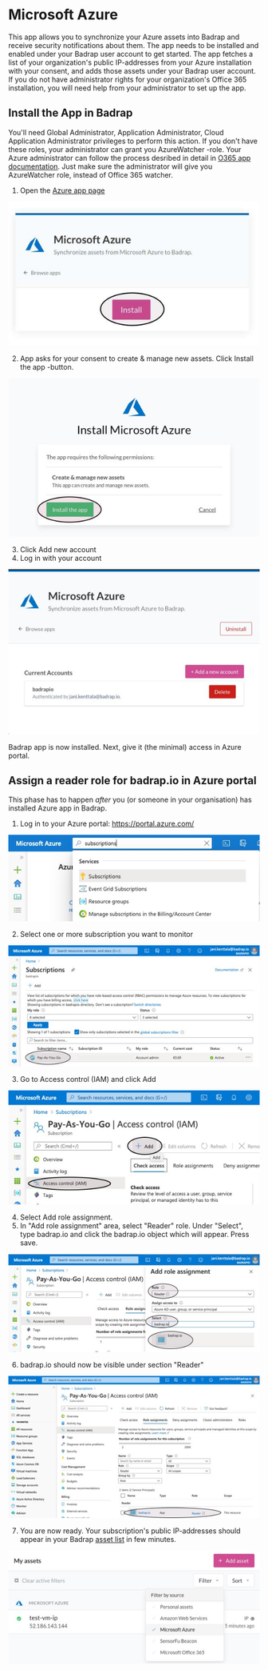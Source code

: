# Microsoft Azure

This app allows you to synchronize your Azure assets into Badrap and receive security notifications about them. The app needs to be installed and enabled under your Badrap user account to get started. The app fetches a list of your organization's public IP-addresses from your Azure installation with your consent, and adds those assets under your Badrap user account. If you do not have administrator rights for your organization's Office 365 installation, you will need help from your administrator to set up the app.

## Install the App in Badrap

You'll need Global Administrator, Application Administrator, Cloud Application Administrator privileges to perform this action. If you don't have these roles, your administrator can grant you AzureWatcher -role. Your Azure administrator can follow the process desribed in detail in [O365 app documentation](o365.html#instructions-for-office-365-administrators-to-allow-a-user-to-install-badrap-office-365-app). Just make sure the administrator will give you AzureWatcher role, instead of Office 365 watcher.

1. Open the [Azure app page](https://badrap.io/apps/azure)

![Azure Install](./azure-01-install.jpg)

2. App asks for your consent to create & manage new assets. Click Install the app -button.

![Give consent](./azure-02-install-app.jpg)

3. Click Add new account
4. Log in with your account

![The end result](./azure-03-the-end-result.jpg)

Badrap app is now installed. Next, give it (the minimal) access in Azure portal.

## Assign a reader role for badrap.io in Azure portal

This phase has to happen *after* you (or someone in your organisation) has installed Azure app in Badrap.

1. Log in to your Azure portal: <https://portal.azure.com/>

![Subscriptions](./azure-10-subscriptions.jpg)

2. Select one or more subscription you want to monitor

![Add Subscriptions](./azure-11-subscriptions-select.jpg)

3. Go to Access control (IAM) and click Add

![Add role](./azure-12-add-role.jpg)

4. Select Add role assignment. 
5. In "Add role assignment" area, select "Reader" role. Under "Select", type badrap.io and click the badrap.io object which will appear. Press save.

![Give permissions](./azure-13-give-permissions.jpg)

6. badrap.io should now be visible under section "Reader"

![Give permissions](./azure-14-ready.jpg)

7. You are now ready. Your subscription's public IP-addresses should appear in your Badrap [asset list](https://badrap.io/assets) in few minutes.

![Assets visible](./azure-20-assets-visible.jpg)

